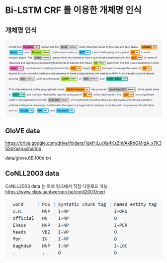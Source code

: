# Bi-LSTM CRF 를 이용한 개체명 인식

## 개체명 인식

![ex_NER](./images/NER.png)

## GloVE  data

https://drive.google.com/drive/folders/1gkfHLurXa4KzZhVAkRnGMlgA_x7K3SSg?usp=sharing

data/glove.6B.100d.txt

## CoNLL2003 data

CoNLL2003 data 는 아래 링크에서 직접 다운로드 가능
https://www.clips.uantwerpen.be/conll2003/ner/

![ex_CONLL2003](./images/CoNLL2003_ex.png)
